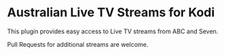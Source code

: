 Australian Live TV Streams for Kodi
===================================

This plugin provides easy access to Live TV streams from ABC and Seven.

Pull Requests for additional streams are welcome.
